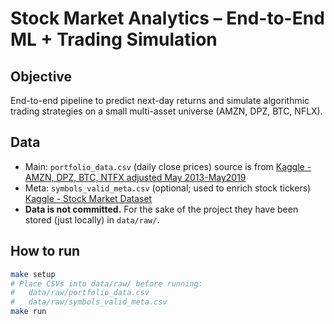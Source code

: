 # Stock Market Analytics – End-to-End ML + Trading Simulation

## Objective
End-to-end pipeline to predict next-day returns and simulate algorithmic trading strategies on a small multi-asset universe (AMZN, DPZ, BTC, NFLX).

## Data
- Main: `portfolio_data.csv` (daily close prices) source is from [Kaggle - AMZN, DPZ, BTC, NTFX adjusted May 2013-May2019](https://www.kaggle.com/datasets/hershyandrew/amzn-dpz-btc-ntfx-adjusted-may-2013may2019)
- Meta: `symbols_valid_meta.csv` (optional; used to enrich stock tickers) [Kaggle - Stock Market Dataset](https://www.kaggle.com/datasets/jacksoncrow/stock-market-dataset)
- **Data is not committed.** For the sake of the project they have been stored (just locally) in `data/raw/`.

## How to run
```bash
make setup
# Place CSVs into data/raw/ before running:
#   data/raw/portfolio_data.csv
#   data/raw/symbols_valid_meta.csv
make run
